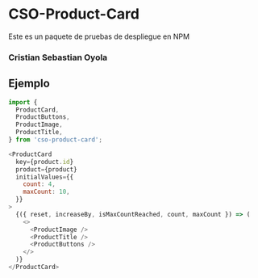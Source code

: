 # CSO-Product-Card

Este es un paquete de pruebas de despliegue en NPM

### Cristian Sebastian Oyola

## Ejemplo

```javascript
import {
  ProductCard,
  ProductButtons,
  ProductImage,
  ProductTitle,
} from 'cso-product-card';
```

```javascript
<ProductCard
  key={product.id}
  product={product}
  initialValues={{
    count: 4,
    maxCount: 10,
  }}
>
  {({ reset, increaseBy, isMaxCountReached, count, maxCount }) => (
    <>
      <ProductImage />
      <ProductTitle />
      <ProductButtons />
    </>
  )}
</ProductCard>
```

```

```
